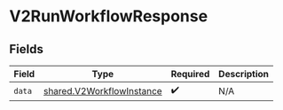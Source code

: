 # V2RunWorkflowResponse


## Fields

| Field                                                                  | Type                                                                   | Required                                                               | Description                                                            |
| ---------------------------------------------------------------------- | ---------------------------------------------------------------------- | ---------------------------------------------------------------------- | ---------------------------------------------------------------------- |
| `data`                                                                 | [shared.V2WorkflowInstance](../../models/shared/v2workflowinstance.md) | :heavy_check_mark:                                                     | N/A                                                                    |